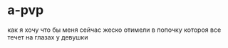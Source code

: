 # a-pvp
как я хочу что бы меня сейчас жеско отимели в попочку котороя все течет на глазах у девушки
